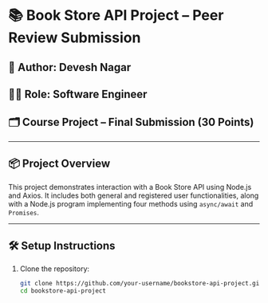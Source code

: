 # 📚 Book Store API Project – Peer Review Submission

## 👤 Author: Devesh Nagar  
## 🧑‍💻 Role: Software Engineer  
## 🗂️ Course Project – Final Submission (30 Points)

---

## 📦 Project Overview

This project demonstrates interaction with a Book Store API using Node.js and Axios. It includes both general and registered user functionalities, along with a Node.js program implementing four methods using `async/await` and `Promises`.

---

## 🛠️ Setup Instructions

1. Clone the repository:
   ```bash
   git clone https://github.com/your-username/bookstore-api-project.git
   cd bookstore-api-project